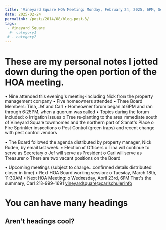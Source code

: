 ```yaml
---
title: 'Vineyard Square HOA Meeting: Monday, February 24, 2025, 6PM, Seymore Center'
date: 2025-02-24
permalink: /posts/2014/08/blog-post-3/
tags:
 - Vineyard Square
  #- category1
 # - category2
---
```

These are my personal notes I jotted down during the open portion of the HOA meeting.  
======
•	Nine attended this evening's meeting-including Nick from the property management company
•	Five homeowners attended 
•	Three Board Members: Tina, Jef and Carl
•	Homeowner forum began at 6PM and ran through 6:25PM, when a quorum was called
•	Topics during the forum included: 
o	Irrigation issues
o	Tree re-planting to the area immediate south of Vineyard Square townhomes and the northern part of Stanat's Place
o	Fire Sprinkler inspections
o	Pest Control (green traps) and recent change with pest control vendors

•	The Board followed the agenda distributed by property manager, Nick Ruden, by email last week. 
•	Election of Officers 
o	Tina will continue to serve as Secretary
o	Jef will serve as President
o	Carl will serve as Treasurer
o	There are two vacant positions on the Board

•	Upcoming meetings   (subject to change...confirmed details distributed closer in time)
•	Next HOA Board working session:
o	Tuesday, March 18th, 11:30AM
•	Next HOA Meeting: 
o	Wednesday, April 23rd, 6PM
That's the summary,
Carl
213-999-1691
vineyardsquare@carlschuler.info


You can have many headings
======

Aren't headings cool?
------
